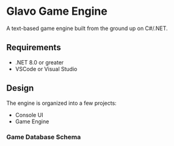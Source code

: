 # Glavo Game Engine

A text-based game engine built from the ground up on C#/.NET.

## Requirements

- .NET 8.0 or greater
- VSCode or Visual Studio

## Design

The engine is organized into a few projects:

- Console UI
- Game Engine

### Game Database Schema
